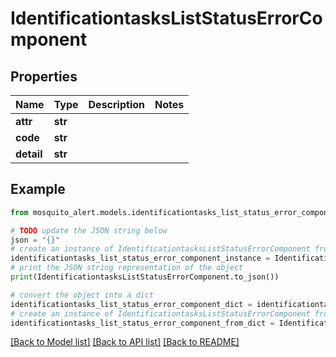 # IdentificationtasksListStatusErrorComponent


## Properties

Name | Type | Description | Notes
------------ | ------------- | ------------- | -------------
**attr** | **str** |  | 
**code** | **str** |  | 
**detail** | **str** |  | 

## Example

```python
from mosquito_alert.models.identificationtasks_list_status_error_component import IdentificationtasksListStatusErrorComponent

# TODO update the JSON string below
json = "{}"
# create an instance of IdentificationtasksListStatusErrorComponent from a JSON string
identificationtasks_list_status_error_component_instance = IdentificationtasksListStatusErrorComponent.from_json(json)
# print the JSON string representation of the object
print(IdentificationtasksListStatusErrorComponent.to_json())

# convert the object into a dict
identificationtasks_list_status_error_component_dict = identificationtasks_list_status_error_component_instance.to_dict()
# create an instance of IdentificationtasksListStatusErrorComponent from a dict
identificationtasks_list_status_error_component_from_dict = IdentificationtasksListStatusErrorComponent.from_dict(identificationtasks_list_status_error_component_dict)
```
[[Back to Model list]](../README.md#documentation-for-models) [[Back to API list]](../README.md#documentation-for-api-endpoints) [[Back to README]](../README.md)


